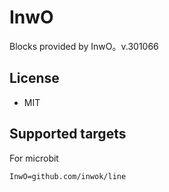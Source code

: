 # InwO


Blocks provided by InwO。v.301066

## License

* MIT

## Supported targets
For microbit

```package
InwO=github.com/inwok/line
```